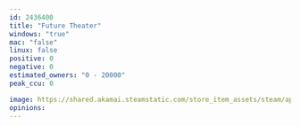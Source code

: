 ```yaml
---
id: 2436400
title: "Future Theater"
windows: "true"
mac: "false"
linux: false
positive: 0
negative: 0
estimated_owners: "0 - 20000"
peak_ccu: 0

image: https://shared.akamai.steamstatic.com/store_item_assets/steam/apps/2436400/header.jpg?t=1721280554
opinions:
---
```

